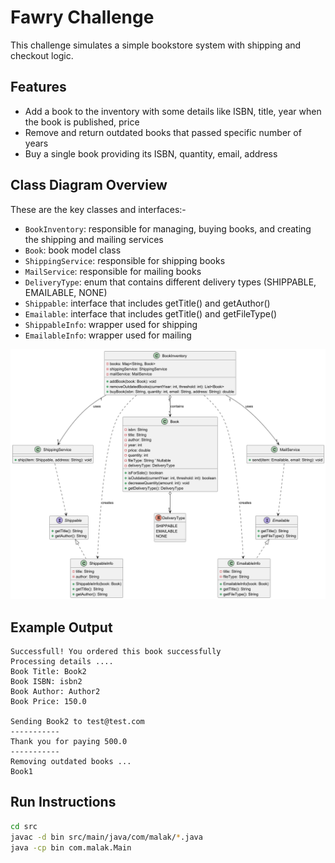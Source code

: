 # Fawry Challenge
This challenge simulates a simple bookstore system with shipping and checkout logic.

## Features
- Add a book to the inventory with some details like ISBN, title, year when the book is published, price
- Remove and return outdated books that passed specific number of years
- Buy a single book providing its ISBN, quantity, email, address

## Class Diagram Overview
These are the key classes and interfaces:-
- `BookInventory`: responsible for managing, buying books, and creating the shipping and mailing services
- `Book`: book model class
- `ShippingService`: responsible for shipping books
- `MailService`: responsible for mailing books
- `DeliveryType`: enum that contains different delivery types (SHIPPABLE, EMAILABLE, NONE)
- `Shippable`: interface that includes getTitle() and getAuthor()
- `Emailable`: interface that includes getTitle() and getFileType()
- `ShippableInfo`: wrapper used for shipping
- `EmailableInfo`: wrapper used for mailing

![Class Diagram](Diagrams/class_diagram.png)

## Example Output
```
Successfull! You ordered this book successfully
Processing details ....
Book Title: Book2
Book ISBN: isbn2
Book Author: Author2
Book Price: 150.0

Sending Book2 to test@test.com
-----------
Thank you for paying 500.0
-----------
Removing outdated books ...
Book1
```

## Run Instructions
```bash
cd src
javac -d bin src/main/java/com/malak/*.java
java -cp bin com.malak.Main
```
